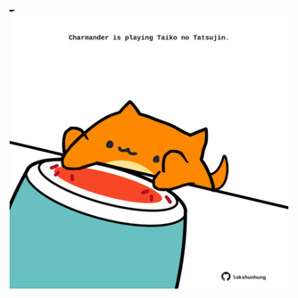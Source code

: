 <!-- built at 15/12/2021, 17:12:46 UTC -->
<p align="center">
  <img width="500" height="500" src="./ReadmeImage.svg">
</p>
